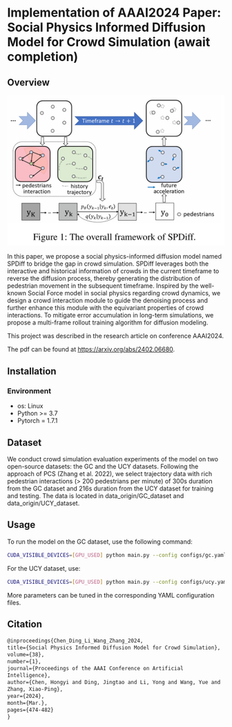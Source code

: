 # Implementation of AAAI2024 Paper: Social Physics Informed Diffusion Model for Crowd Simulation (await completion)

## Overview
![model framework](assets/framework.png "Model Architecture")

In this paper, we propose a social physics-informed diffusion model named SPDiff to bridge the gap in crowd simulation. SPDiff leverages both the interactive and historical information of crowds in the current timeframe to reverse the diffusion process, thereby generating the distribution of pedestrian movement in the subsequent timeframe. Inspired by the well-known Social Force model in social physics regarding crowd dynamics, we design a crowd interaction module to guide the denoising process and further enhance this module with the equivariant properties of crowd interactions. To mitigate error accumulation in long-term simulations, we propose a multi-frame rollout training algorithm for diffusion modeling.

This project was described in the research article on conference AAAI2024.

The pdf can be found at https://arxiv.org/abs/2402.06680.

## Installation
### Environment
- os: Linux
- Python >= 3.7
- Pytorch = 1.7.1

## Dataset
We conduct crowd simulation evaluation experiments of the model on two open-source datasets: the GC and the UCY datasets. Following the approach of PCS (Zhang et al. 2022), we select trajectory data with rich pedestrian interactions (> 200 pedestrians per minute) of 300s duration from the GC dataset and 216s duration from the UCY dataset for training and testing.
The data is located in data_origin/GC_dataset and data_origin/UCY_dataset.

## Usage

To run the model on the GC dataset, use the following command:
```bash
CUDA_VISIBLE_DEVICES=[GPU_USED] python main.py --config configs/gc.yaml
```
For the UCY dataset, use:
```bash
CUDA_VISIBLE_DEVICES=[GPU_USED] python main.py --config configs/ucy.yaml
```

More parameters can be tuned in the corresponding YAML configuration files.

## Citation
```
@inproceedings{Chen_Ding_Li_Wang_Zhang_2024, 
title={Social Physics Informed Diffusion Model for Crowd Simulation}, 
volume={38}, 
number={1}, 
journal={Proceedings of the AAAI Conference on Artificial Intelligence}, 
author={Chen, Hongyi and Ding, Jingtao and Li, Yong and Wang, Yue and Zhang, Xiao-Ping}, 
year={2024},
month={Mar.}, 
pages={474-482} 
}
```
